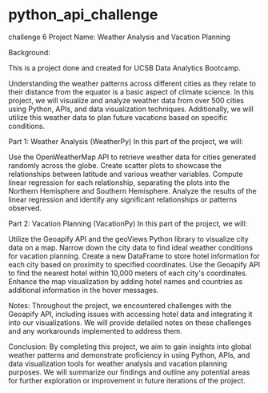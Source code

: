 # python_api_challenge
challenge 6
Project Name: Weather Analysis and Vacation Planning

Background:

This is a project done and created for UCSB Data Analytics Bootcamp.

Understanding the weather patterns across different cities as they relate to their distance from the equator is a basic aspect of climate science. In this project, we will visualize and analyze weather data from over 500 cities using Python, APIs, and data visualization techniques. Additionally, we will utilize this weather data to plan future vacations based on specific conditions.

Part 1: Weather Analysis (WeatherPy)
In this part of the project, we will:

Use the OpenWeatherMap API to retrieve weather data for cities generated randomly across the globe.
Create scatter plots to showcase the relationships between latitude and various weather variables.
Compute linear regression for each relationship, separating the plots into the Northern Hemisphere and Southern Hemisphere.
Analyze the results of the linear regression and identify any significant relationships or patterns observed.

Part 2: Vacation Planning (VacationPy)
In this part of the project, we will:

Utilize the Geoapify API and the geoViews Python library to visualize city data on a map.
Narrow down the city data to find ideal weather conditions for vacation planning.
Create a new DataFrame to store hotel information for each city based on proximity to specified coordinates.
Use the Geoapify API to find the nearest hotel within 10,000 meters of each city's coordinates.
Enhance the map visualization by adding hotel names and countries as additional information in the hover messages.

Notes:
Throughout the project, we encountered challenges with the Geoapify API, including issues with accessing hotel data and integrating it into our visualizations. We will provide detailed notes on these challenges and any workarounds implemented to address them.

Conclusion:
By completing this project, we aim to gain insights into global weather patterns and demonstrate proficiency in using Python, APIs, and data visualization tools for weather analysis and vacation planning purposes. We will summarize our findings and outline any potential areas for further exploration or improvement in future iterations of the project.
